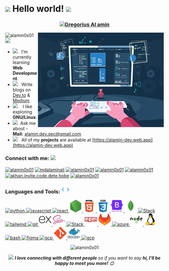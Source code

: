 # <img src="https://github.com/TheDudeThatCode/TheDudeThatCode/blob/master/Assets/Hi.gif" width="29px"> Hello world!&nbsp;<img src="https://github.com/TheDudeThatCode/TheDudeThatCode/blob/master/Assets/Earth.gif" width="24px">
<!-- ! ............... https://github.com/Alamin0x01/ ------------------ -->
<h3 align="center"><a href="https://www.linkedin.com/in/mdalaminali/">
        <img alt="Gregorius Al amin" src="https://readme-typing-svg.herokuapp.com/?lines=Hey!+It's+me+Al+Amin!+😎;<+>+I'm+a+Developer+👩‍💻+</>;A+Cyber+Security+Enthusiast+💻+</>;Always+Learning+New+Things!+</>;Nice+to+meet+you!🤍&font=JetBrains%20Mono&width=380&height=20&color=68C3D4&vCenter=true&size=20"></a>
 </h3> <!-- ! ............... https://github.com/Alamin0x01/ --------------- -->
<img align="right" alt="coding" width="400" src="https://github.com/Alamin0x01/Alamin0x01/blob/main/tech.gif">
<p align="left"> <img src="https://komarev.com/ghpvc/?username=alamin0x01&label=Profile%20views&color=0e75b6&style=flat" alt="alamin0x01" /> 
<img src="https://media.giphy.com/media/mGcNjsfWAjY5AEZNw6/giphy.gif" width="50"></p>

- <img src="https://github.com/SP-XD/SP-XD/blob/main/images/Developer.gif?raw=true" width="24" />&nbsp;&nbsp;&nbsp;I’m currently learning **Web Development**.
- <img src="https://media.giphy.com/media/WUlplcMpOCEmTGBtBW/giphy.gif?raw=true" width="24" />&nbsp;&nbsp;&nbsp;Write blogs on [Dev.to](https://dev.to/alamin0x01) & [Medium](https://www.medium.com/@mdalaminali)
<br> <!-- ! ............... https://github.com/Alamin0x01/ ----------------- -->
- <img src="https://raw.githubusercontent.com/SP-XD/SP-XD/main/images/linux_rounded.gif?raw=true" width="18" />&nbsp;&nbsp;&nbsp;  I like exploring **GNU/Linux**.
- <img src="https://github.com/SP-XD/SP-XD/blob/main/images/message.gif?raw=true" width="25" />&nbsp;&nbsp;Ask me about - **Mail:** alamin.dev.sec@gmail.com
 - <img src="https://media.giphy.com/media/WUlplcMpOCEmTGBtBW/giphy.gif?raw=true" width="20" />&nbsp;&nbsp;&nbsp;All of my **projects** are available at [https://alamin-dev.web.app](https://alamin-dev.web.app)
<!--  - <img src="https://github.com/SP-XD/SP-XD/blob/main/images/message.gif?raw=true" width="25" />&nbsp;&nbsp;Ask me about **Technology, Movies, or anything**. -->
 <!-- ! ............... https://www.linkedin.com/in/mdalaminali/ ----------------- -->
<!-- ! ............... https://www.linkedin.com/in/mdalaminali/ ------------------- -->
<h3 align="left">Connect with me: 
<img src="https://github.com/TheDudeThatCode/TheDudeThatCode/blob/master/Assets/Handshake.gif" height="20px"> </h3>     
<p align="left"> <!-- ! ............... https://github.com/Alamin0x01/ ----------------- -->
<a href="https://twitter.com/alamin0x01" target="blank"><img align="center" src="https://raw.githubusercontent.com/rahuldkjain/github-profile-readme-generator/master/src/images/icons/Social/twitter.svg" alt="alamin0x01" height="30" width="40" /></a>
<a href="https://linkedin.com/in/mdalaminali" target="blank"><img align="center" src="https://raw.githubusercontent.com/rahuldkjain/github-profile-readme-generator/master/src/images/icons/Social/linked-in-alt.svg" alt="mdalaminali" height="30" width="40" /></a>
<a href="https://instagram.com/alamin0x01" target="blank"><img align="center" src="https://raw.githubusercontent.com/rahuldkjain/github-profile-readme-generator/master/src/images/icons/Social/instagram.svg" alt="alamin0x01" height="30" width="40" /></a>
<a href="https://fb.com/alamin0x01" target="blank"><img align="center" src="https://raw.githubusercontent.com/rahuldkjain/github-profile-readme-generator/master/src/images/icons/Social/facebook.svg" alt="alamin0x01" height="30" width="40" /></a>
<a href="https://stackoverflow.com/users/alamin0x01" target="blank"><img align="center" src="https://raw.githubusercontent.com/rahuldkjain/github-profile-readme-generator/master/src/images/icons/Social/stack-overflow.svg" alt="alamin0x01" height="30" width="40" /></a>
 <a href="https://discord.gg/alamin0x01" target="blank"><img align="center" src="https://raw.githubusercontent.com/rahuldkjain/github-profile-readme-generator/master/src/images/icons/Social/discord.svg" alt="akhan.invite.code.dete.hobe" height="30" width="40" /></a>
<a href="/alamin0x01" target="blank"><img align="center" src="https://raw.githubusercontent.com/rahuldkjain/github-profile-readme-generator/master/src/images/icons/Social/rss.svg" alt="alamin0x01" height="30" width="40" /></a> 
</p> <!-- ! ............... https://github.com/Alamin0x01/ ------------------ -->
<!-- ! ............... https://github.com/Alamin0x01/ ----------------- -->
<h3 align="left">Languages and Tools: <img src="https://github.com/golden821man/golden821man/blob/main/code.gif" width="25px"> </h3>
<p align="left"> 
        <a href="https://www.python.org" target="_blank" rel="noreferrer"> <img src="https://user-images.githubusercontent.com/74038190/212257472-08e52665-c503-4bd9-aa20-f5a4dae769b5.gif" alt="python" width="40" height="40"/> </a>
        <a href="https://developer.mozilla.org/en-US/docs/Web/JavaScript" target="_blank" rel="noreferrer"> <img src="https://user-images.githubusercontent.com/74038190/212257454-16e3712e-945a-4ca2-b238-408ad0bf87e6.gif" alt="javascript" width="40" height="40"/> </a>
       <a href="https://reactjs.org/" target="_blank" rel="noreferrer"> <img src="https://user-images.githubusercontent.com/74038190/212257467-871d32b7-e401-42e8-a166-fcfd7baa4c6b.gif" alt="react" width="40" height="40"/> </a>
        <a href="#" target="_blank" rel="noreferrer">
  <img src="https://raw.githubusercontent.com/devicons/devicon/master/icons/nodejs/nodejs-original.svg" alt="Stack" width="40" height="40"/>
</a>
<a href="https://www.w3.org/html/" target="_blank" rel="noreferrer"> <img src="https://raw.githubusercontent.com/devicons/devicon/master/icons/html5/html5-original-wordmark.svg" alt="html5" width="40" height="40"/> </a> 
        <a href="https://www.w3schools.com/css/" target="_blank" rel="noreferrer"> <img src="https://raw.githubusercontent.com/devicons/devicon/master/icons/css3/css3-original-wordmark.svg" alt="css3" width="40" height="40"/> </a> 
        <a href="https://getbootstrap.com" target="_blank" rel="noreferrer"> <img src="https://raw.githubusercontent.com/devicons/devicon/master/icons/bootstrap/bootstrap-plain-wordmark.svg" alt="bootstrap" width="40" height="40"/> </a>
        <a href="#" target="_blank" rel="noreferrer">
  <img src="https://raw.githubusercontent.com/devicons/devicon/master/icons/mongodb/mongodb-original.svg" alt="Stack" width="40" height="40"/>
</a><a href="#" target="_blank" rel="noreferrer">
  <img src="https://user-images.githubusercontent.com/74038190/212257465-7ce8d493-cac5-494e-982a-5a9deb852c4b.gif" alt="Stack" width="38" height="38"/>
</a><a href="https://tailwindcss.com/" target="_blank" rel="noreferrer"> <img src="https://www.vectorlogo.zone/logos/tailwindcss/tailwindcss-icon.svg" alt="tailwind" width="40" height="40"/> </a>
<a href="https://git-scm.com/" target="_blank" rel="noreferrer"> <img src="https://www.vectorlogo.zone/logos/git-scm/git-scm-icon.svg" alt="git" width="40" height="40"/> </a>
<!-- <a href="https://www.java.com" target="_blank" rel="noreferrer"> <img src="https://raw.githubusercontent.com/devicons/devicon/master/icons/java/java-original.svg" alt="java" width="40" height="40"/> </a>  -->
   <!--     <a href="#" target="_blank" rel="noreferrer">
  <img src="https://raw.githubusercontent.com/devicons/devicon/master/icons/typescript/typescript-original.svg" alt="Stack" width="40" height="40"/>
</a> -->
 <a href="#" target="_blank" rel="noreferrer">
  <img src="https://raw.githubusercontent.com/devicons/devicon/master/icons/express/express-original.svg" alt="Stack" width="40" height="40"/>
</a>
<a href="#" target="_blank" rel="noreferrer">
  <img src="https://raw.githubusercontent.com/devicons/devicon/master/icons/sass/sass-original.svg" alt="Stack" width="40" height="40"/>
</a>  
<a href="#" target="_blank" rel="noreferrer">
  <img src="https://www.svgrepo.com/show/374167/vite.svg" alt="Stack" width="40" height="40"/>
</a>
<a href="#" target="_blank" rel="noreferrer">
  <img src="https://raw.githubusercontent.com/devicons/devicon/master/icons/npm/npm-original-wordmark.svg" alt="Stack" width="40" height="40"/>
</a>
 <a href="#" target="_blank" rel="noreferrer">
  <img src="https://raw.githubusercontent.com/devicons/devicon/master/icons/gitlab/gitlab-original.svg" alt="Stack" width="40" height="40"/>
</a>      
 <a href="https://azure.microsoft.com/en-in/" target="_blank" rel="noreferrer"> <img src="https://www.vectorlogo.zone/logos/microsoft_azure/microsoft_azure-icon.svg" alt="azure" width="40" height="40"/> </a>
        <a href="https://nodejs.org" target="_blank" rel="noreferrer"> <img src="https://raw.githubusercontent.com/devicons/devicon/master/icons/nodejs/nodejs-original-wordmark.svg" alt="nodejs" width="40" height="40"/> </a>
        <a href="https://www.linux.org/" target="_blank" rel="noreferrer"> <img src="https://raw.githubusercontent.com/devicons/devicon/master/icons/linux/linux-original.svg" alt="linux" width="40" height="40"/> </a> 
        <a href="https://www.gnu.org/software/bash/" target="_blank" rel="noreferrer"> <img src="https://www.vectorlogo.zone/logos/gnu_bash/gnu_bash-icon.svg" alt="bash" width="40" height="40"/> </a>
        <a href="https://www.figma.com/" target="_blank" rel="noreferrer"> <img src="https://www.vectorlogo.zone/logos/figma/figma-icon.svg" alt="figma" width="40" height="40"/> </a>
        <a href="https://terminal.com" target="_blank" rel="noreferrer"> <img src="https://fontawesomeicons.com/lib/svg/terminal.svg" alt="gcp" width="40" height="40"/> </a>  <a href="#" target="_blank" rel="noreferrer">
  <img src="https://raw.githubusercontent.com/devicons/devicon/master/icons/git/git-original.svg" alt="Stack" width="40" height="40"/>
</a>
<a href="https://www.docker.com/" target="_blank" rel="noreferrer"> <img src="https://raw.githubusercontent.com/devicons/devicon/master/icons/docker/docker-original-wordmark.svg" alt="docker" width="40" height="40"/> </a>
  <a href="https://cloud.google.com" target="_blank" rel="noreferrer"> <img src="https://www.vectorlogo.zone/logos/google_cloud/google_cloud-icon.svg" alt="gcp" width="40" height="40"/> </a>     
</p>
<div align="center">
<!-- <p><img src="https://github-readme-stats.vercel.app/api?username=alamin0x01&show_icons=true&locale=en&theme=tokyonight" alt="alamin0x01" width="50%" /></p> -->
<p><img src="https://github-readme-streak-stats.herokuapp.com/?user=alamin0x01&&theme=tokyonight" alt="alamin0x01" width="50%" /></p>
<div/> 
   <!-- ! .....      <div align="center">
 
### 𝚂𝚑𝚘𝚠 𝚜𝚘𝚖𝚎 ❤️ 𝚋𝚢 𝚜𝚝𝚊𝚛𝚛𝚒𝚗𝚐 𝚜𝚘𝚖𝚎 𝚘𝚏 𝚝𝚑𝚎 𝚛𝚎𝚙𝚘𝚜𝚒𝚝𝚘𝚛𝚒𝚎𝚜!

</div>

![footer](https://github.com/kishanrajput23/kishanrajput23/blob/main/images/footer.png)       ------ -->
<!--
        <img src="https://i.imgur.com/x1KbuCq.gif" width="500">
<img src="https://raw.githubusercontent.com/trinib/trinib/snake/github-contribution-grid-snake-dark.svg" width="100%">                      -->
<!-- ! ............... https://www.linkedin.com/in/mdalaminali/ ----------------- -->
<!-- ! ............... https://github.com/Alamin0x01/ ----------------- -->
<img src="https://media.giphy.com/media/LnQjpWaON8nhr21vNW/giphy.gif" width="60"> <em><b>I love connecting with different people</b> so if you want to say <b>hi, I'll be happy to meet you more!</b> 😊</em>
 <!-- ! ............... https://www.linkedin.com/in/mdalaminali/ ----------------- --><!-- ! ............... https://www.linkedin.com/in/mdalaminali/ ----------------- --><!-- ! ............... https://github.com/Alamin0x01/ -----------------
<p align="center">
        <img src="https://raw.githubusercontent.com/trinib/trinib/a5f17399d881c5651a89bfe4a621014b08346cf0/images/marquee.svg">
        <img src="https://i.imgur.com/dBaSKWF.gif" height="20" width="100%">                                         -->                                     
<!-- ! ............... https://www.linkedin.com/in/mdalaminali/ ----------------- -->
        <!-- ! ............... https://github.com/Alamin0x01/ ----------------- -->
